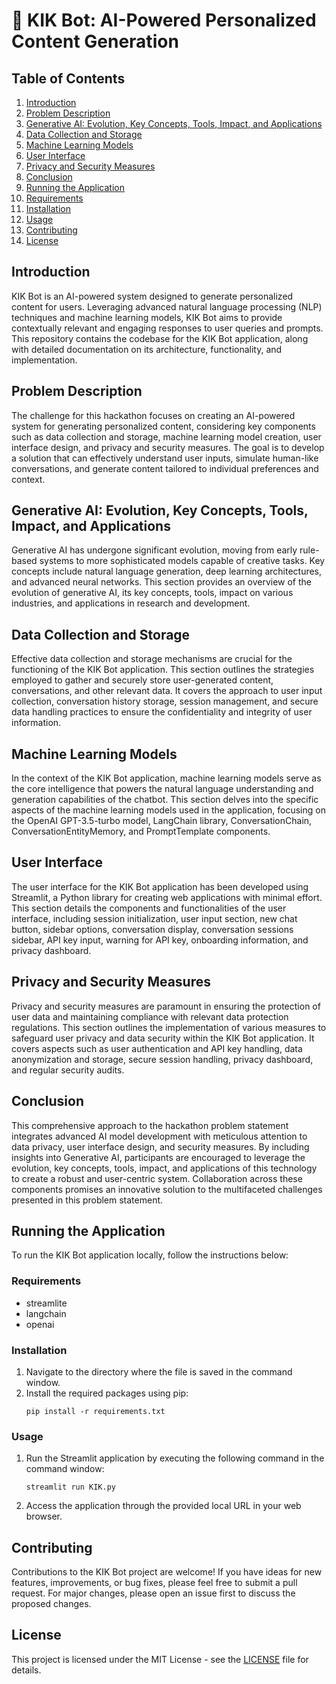 # 🤖 KIK Bot: AI-Powered Personalized Content Generation

## Table of Contents
1. [Introduction](#introduction)
2. [Problem Description](#problem-description)
3. [Generative AI: Evolution, Key Concepts, Tools, Impact, and Applications](#generative-ai-evolution-key-concepts-tools-impact-and-applications)
4. [Data Collection and Storage](#data-collection-and-storage)
5. [Machine Learning Models](#machine-learning-models)
6. [User Interface](#user-interface)
7. [Privacy and Security Measures](#privacy-and-security-measures)
8. [Conclusion](#conclusion)
9. [Running the Application](#running-the-application)
10. [Requirements](#requirements)
11. [Installation](#installation)
12. [Usage](#usage)
13. [Contributing](#contributing)
14. [License](#license)

## Introduction

KIK Bot is an AI-powered system designed to generate personalized content for users. Leveraging advanced natural language processing (NLP) techniques and machine learning models, KIK Bot aims to provide contextually relevant and engaging responses to user queries and prompts. This repository contains the codebase for the KIK Bot application, along with detailed documentation on its architecture, functionality, and implementation.

## Problem Description

The challenge for this hackathon focuses on creating an AI-powered system for generating personalized content, considering key components such as data collection and storage, machine learning model creation, user interface design, and privacy and security measures. The goal is to develop a solution that can effectively understand user inputs, simulate human-like conversations, and generate content tailored to individual preferences and context.

## Generative AI: Evolution, Key Concepts, Tools, Impact, and Applications

Generative AI has undergone significant evolution, moving from early rule-based systems to more sophisticated models capable of creative tasks. Key concepts include natural language generation, deep learning architectures, and advanced neural networks. This section provides an overview of the evolution of generative AI, its key concepts, tools, impact on various industries, and applications in research and development.

## Data Collection and Storage

Effective data collection and storage mechanisms are crucial for the functioning of the KIK Bot application. This section outlines the strategies employed to gather and securely store user-generated content, conversations, and other relevant data. It covers the approach to user input collection, conversation history storage, session management, and secure data handling practices to ensure the confidentiality and integrity of user information.

## Machine Learning Models

In the context of the KIK Bot application, machine learning models serve as the core intelligence that powers the natural language understanding and generation capabilities of the chatbot. This section delves into the specific aspects of the machine learning models used in the application, focusing on the OpenAI GPT-3.5-turbo model, LangChain library, ConversationChain, ConversationEntityMemory, and PromptTemplate components.

## User Interface

The user interface for the KIK Bot application has been developed using Streamlit, a Python library for creating web applications with minimal effort. This section details the components and functionalities of the user interface, including session initialization, user input section, new chat button, sidebar options, conversation display, conversation sessions sidebar, API key input, warning for API key, onboarding information, and privacy dashboard.

## Privacy and Security Measures

Privacy and security measures are paramount in ensuring the protection of user data and maintaining compliance with relevant data protection regulations. This section outlines the implementation of various measures to safeguard user privacy and data security within the KIK Bot application. It covers aspects such as user authentication and API key handling, data anonymization and storage, secure session handling, privacy dashboard, and regular security audits.

## Conclusion

This comprehensive approach to the hackathon problem statement integrates advanced AI model development with meticulous attention to data privacy, user interface design, and security measures. By including insights into Generative AI, participants are encouraged to leverage the evolution, key concepts, tools, impact, and applications of this technology to create a robust and user-centric system. Collaboration across these components promises an innovative solution to the multifaceted challenges presented in this problem statement.

## Running the Application

To run the KIK Bot application locally, follow the instructions below:

### Requirements

- streamlite
- langchain
- openai

### Installation

1. Navigate to the directory where the file is saved in the command window.
2. Install the required packages using pip:
   ```
   pip install -r requirements.txt
   ```

### Usage

1. Run the Streamlit application by executing the following command in the command window:
   ```
   streamlit run KIK.py
   ```
2. Access the application through the provided local URL in your web browser.

## Contributing

Contributions to the KIK Bot project are welcome! If you have ideas for new features, improvements, or bug fixes, please feel free to submit a pull request. For major changes, please open an issue first to discuss the proposed changes.

## License

This project is licensed under the MIT License - see the [LICENSE](LICENSE) file for details.
